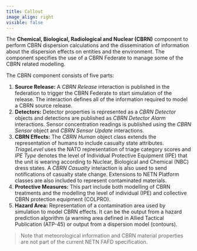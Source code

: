 ```yaml
---
title: Callout
image_align: right
visible: false
---
```


The **Chemical, Biological, Radiological and Nuclear (CBRN)** component to perform CBRN dispersion calculations and the dissemination of information about the dispersion effects on entities and the environment. The component specifies the use of a CBRN Federate to manage some of the CBRN related modelling.

The CBRN component consists of five parts:

1. **Source Release:**  A _CBRN Release_ interaction is published in the federation to trigger the CBRN Federate to start simulation of the release. The interaction defines all of the information required to model a CBRN source release.
2. **Detectors:** Detector properties is represented as a _CBRN Detector_ objects and detections are published as _CBRN Detector Alarm_ interactions. Sensor concentration readings is published using the _CBRN Sensor_ object and _CBRN Sensor Update_ interactions. 
3. **CBRN Effects:** The _CBRN Human_ object class extends the representation of humans to include casualty state attributes. _TriageLevel_ uses the NATO representation of triage category scores and _IPE Type_ denotes the level of Individual Protective Equipment (IPE) that the unit is wearing according to Nuclear, Biological and Chemical (NBC) dress states. A _CBRN Casualty_ interaction is also used to send notifications of casualty state change. Extensions to NETN Platform classes are also included to represent contaminated materials.
4. **Protective Measures:** This part include both modelling of CBRN treatments and the modelling the level of  individual (IPE) and collective CBRN protection equipment (COLPRO). 
5. **Hazard Area:** Representation of a contamination area used by simulation to model CBRN effects. It can be the output from a hazard prediction algorithm (a warning area defined in Allied Tactical Publication (ATP-45) or output from a dispersion model (contours).
 
 
> Note that meteorological information and CBRN material properties are not part of the current NETN FAFD specification.